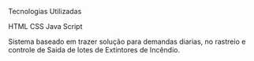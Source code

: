 Tecnologias Utilizadas

HTML
CSS
Java Script

Sistema baseado em trazer solução para demandas diarias, no rastreio e controle de Saida de lotes de Extintores de Incêndio.
